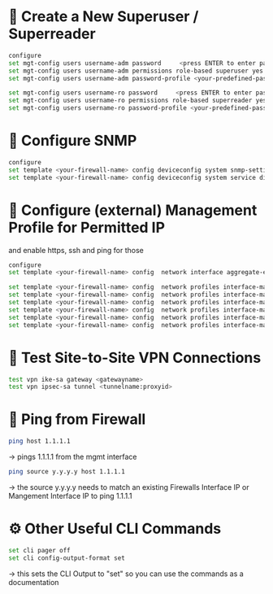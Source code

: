 # 🔐 Create a New Superuser / Superreader

```bash
configure
set mgt-config users username-adm password     <press ENTER to enter password>
set mgt-config users username-adm permissions role-based superuser yes
set mgt-config users username-adm password-profile <your-predefined-passwordprofile>

set mgt-config users username-ro password     <press ENTER to enter password>
set mgt-config users username-ro permissions role-based superreader yes
set mgt-config users username-ro password-profile <your-predefined-passwordprofile>
```

# 📡 Configure SNMP
```bash
configure
set template <your-firewall-name> config deviceconfig system snmp-setting access-setting version v2c snmp-community-string <changeme>
set template <your-firewall-name> config deviceconfig system service disable-snmp no
```

# 📡 Configure (external) Management Profile for Permitted IP
and enable https, ssh and ping for those
```bash
configure
set template <your-firewall-name> config  network interface aggregate-ethernet ae1 layer3 units ae1.655 interface-management-profile Outside_Management

set template <your-firewall-name> config  network profiles interface-management-profile Outside_Management permitted-ip 62.1.2.3/27
set template <your-firewall-name> config  network profiles interface-management-profile Outside_Management permitted-ip 62.2.2.236/32
set template <your-firewall-name> config  network profiles interface-management-profile Outside_Management permitted-ip 212.1.2.3/28
set template <your-firewall-name> config  network profiles interface-management-profile Outside_Management https yes
set template <your-firewall-name> config  network profiles interface-management-profile Outside_Management ssh yes
set template <your-firewall-name> config  network profiles interface-management-profile Outside_Management ping yes


```


# 🔁 Test Site-to-Site VPN Connections
```bash
test vpn ike-sa gateway <gatewayname>
test vpn ipsec-sa tunnel <tunnelname:proxyid>

```

# 📶 Ping from Firewall
```bash
ping host 1.1.1.1
```
-> pings 1.1.1.1 from the mgmt interface
   
```bash
ping source y.y.y.y host 1.1.1.1
```
-> the source y.y.y.y needs to match an existing Firewalls Interface IP or Mangement Interface IP to ping 1.1.1.1



# ⚙️ Other Useful CLI Commands
```bash
set cli pager off
set cli config-output-format set
```
   -> this sets the CLI Output to "set" so you can use the commands as a documentation 


